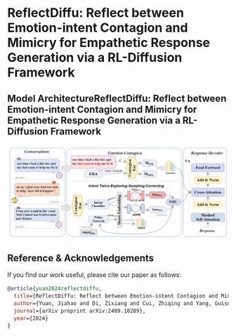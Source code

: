 # ReflectDiffu: Reflect between Emotion-intent Contagion and Mimicry for Empathetic Response Generation via a RL-Diffusion Framework
## Model ArchitectureReflectDiffu: Reflect between Emotion-intent Contagion and Mimicry for Empathetic Response Generation via a RL-Diffusion Framework
![Image of ReflectDiffu](asset/ReflectDiffu.png)
## Reference & Acknowledgements
If you find our work useful, please cite our paper as follows:

```bibtex
@article{yuan2024reflectdiffu,
  title={ReflectDiffu: Reflect between Emotion-intent Contagion and Mimicry for Empathetic Response Generation via a RL-Diffusion Framework},
  author={Yuan, Jiahao and Di, Zixiang and Cui, Zhiqing and Yang, Guisong and Naseem, Usman},
  journal={arXiv preprint arXiv:2409.10289},
  year={2024}
}
```

